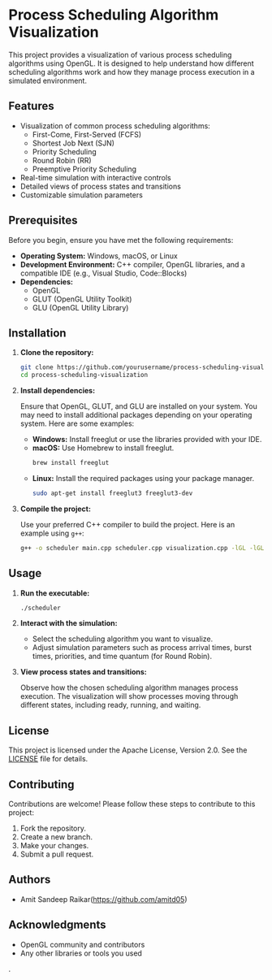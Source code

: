 
# Process Scheduling Algorithm Visualization

This project provides a visualization of various process scheduling algorithms using OpenGL. It is designed to help understand how different scheduling algorithms work and how they manage process execution in a simulated environment.

## Features

- Visualization of common process scheduling algorithms:
  - First-Come, First-Served (FCFS)
  - Shortest Job Next (SJN)
  - Priority Scheduling
  - Round Robin (RR)
  - Preemptive Priority Scheduling
- Real-time simulation with interactive controls
- Detailed views of process states and transitions
- Customizable simulation parameters

## Prerequisites

Before you begin, ensure you have met the following requirements:

- **Operating System:** Windows, macOS, or Linux
- **Development Environment:** C++ compiler, OpenGL libraries, and a compatible IDE (e.g., Visual Studio, Code::Blocks)
- **Dependencies:** 
  - OpenGL
  - GLUT (OpenGL Utility Toolkit)
  - GLU (OpenGL Utility Library)

## Installation

1. **Clone the repository:**

    ```sh
    git clone https://github.com/yourusername/process-scheduling-visualization.git
    cd process-scheduling-visualization
    ```

2. **Install dependencies:**

   Ensure that OpenGL, GLUT, and GLU are installed on your system. You may need to install additional packages depending on your operating system. Here are some examples:

   - **Windows:** Install freeglut or use the libraries provided with your IDE.
   - **macOS:** Use Homebrew to install freeglut.
     ```sh
     brew install freeglut
     ```
   - **Linux:** Install the required packages using your package manager.
     ```sh
     sudo apt-get install freeglut3 freeglut3-dev
     ```

3. **Compile the project:**

   Use your preferred C++ compiler to build the project. Here is an example using `g++`:
   
   ```sh
   g++ -o scheduler main.cpp scheduler.cpp visualization.cpp -lGL -lGLU -lglut
   ```

## Usage

1. **Run the executable:**

    ```sh
    ./scheduler
    ```

2. **Interact with the simulation:**

   - Select the scheduling algorithm you want to visualize.
   - Adjust simulation parameters such as process arrival times, burst times, priorities, and time quantum (for Round Robin).

3. **View process states and transitions:**

   Observe how the chosen scheduling algorithm manages process execution. The visualization will show processes moving through different states, including ready, running, and waiting.

## License

This project is licensed under the Apache License, Version 2.0. See the [LICENSE](LICENSE) file for details.

## Contributing

Contributions are welcome! Please follow these steps to contribute to this project:

1. Fork the repository.
2. Create a new branch.
3. Make your changes.
4. Submit a pull request.

## Authors

- Amit Sandeep Raikar(https://github.com/amitd05)

## Acknowledgments

- OpenGL community and contributors
- Any other libraries or tools you used



.
